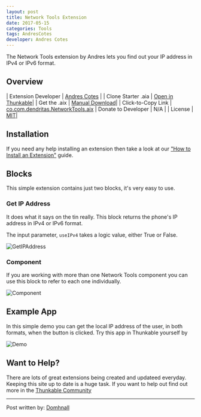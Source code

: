 ```yaml
---
layout: post
title: Network Tools Extension
date: 2017-05-15
categories: Tools
tags: AndresCotes
developer: Andres Cotes
---
```


The Network Tools extension by Andres lets you find out your IP address in IPv4 or IPv6 format.


<!-- more -->

## Overview

| Extension Developer | <a href="https://community.thunkable.com/u/andres_cotes/summary" target="_blank">Andres Cotes</a> |
| Clone Starter .aia | <a href="http://app.thunkable.com/?repo=raw.githubusercontent.com/domhnallohanlon/thunkable_extensions/gh-pages/assets/aia_repo/network_tools/network_tools_starter_template.asc" class="flat_btn" target="_blank"> Open in Thunkable</a>|
| Get the .aix | <a href="https://groups.google.com/group/mitappinventortest/attach/49b8dce2ca1a3/co.com.dendritas.NetworkTools.aix?part=0.1&authuser=1" >Manual Download</a>|
| Click-to-Copy Link | <a href="#" id="copyButton">co.com.dendritas.NetworkTools.aix</a>
| Donate to Developer | N/A |
| License | <a href="https://en.wikipedia.org/wiki/MIT_License" target="_blank">MIT</a>|

<p hidden id="copyTarget">https://groups.google.com/group/mitappinventortest/attach/49b8dce2ca1a3/co.com.dendritas.NetworkTools.aix?part=0.1&authuser=1</p>

## Installation

If you need any help installing an extension then take a look at our <a href="http://domhnallohanlon.com/thunkable_extensions/about.html#how_to">"How to Install an Extension"</a> guide.

## Blocks

This simple extension contains just two blocks, it's very easy to use.

### Get IP Address

It does what it says on the tin really. This block returns the phone's IP address in IPv4 or IPv6 format.

The input parameter, `useIPv4` takes a logic value, either True or False.

![GetIPAddress](http://domhnallohanlon.com/thunkable_extensions/assets/post_assets/network_tools_extension/GetIPAddress.png)

### Component

If you are working with more than one Network Tools component you can use this block to refer to each one individually.

![Component](http://domhnallohanlon.com/thunkable_extensions/assets/post_assets/network_tools_extension/NetworkTools1.png)

## Example App

In this simple demo you can get the local IP address of the user, in both formats, when the button is clicked. Try this app in Thunkable yourself by <a href="http://app.thunkable.com/?repo=raw.githubusercontent.com/domhnallohanlon/thunkable_extensions/gh-pages/assets/aia_repo/network_tools/network_tools_starter_template.asc" class="flat_btn" target="_blank" hidden> clicking here.</a>

![Demo](http://domhnallohanlon.com/thunkable_extensions/assets/post_assets/network_tools_extension/sample_code.png)

## Want to Help?
There are lots of great extensions being created and updateed everyday. Keeping this site up to date is a huge task. If you want to help out find out more in the <a href="http://community.thunkable.com/t/contributing-to-thunkable-extensions-directory/3125?u=domhnall">Thunkable Community</a>

<hr />

Post written by:
<a href="https://community.thunkable.com/u/domhnall">Domhnall</a>
<br>
